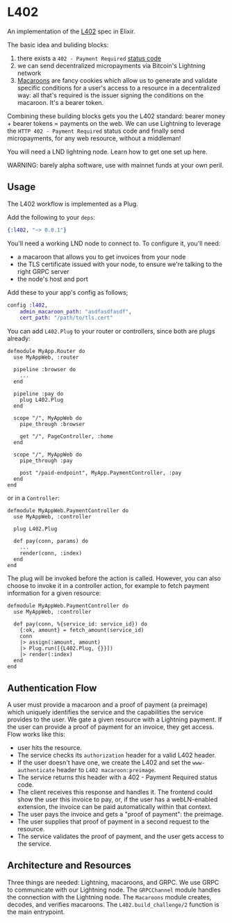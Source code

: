 # L402

An implementation of the [L402](https://docs.lightning.engineering/the-lightning-network/l402) spec in Elixir.

The basic idea and buliding blocks:
  1) there exists a `402 - Payment Required` [status code](https://developer.mozilla.org/en-US/docs/Web/HTTP/Status/402)
  1) we can send decentralized micropayments via Bitcoin's Lightning network
  1) [Macaroons](https://research.google/pubs/pub41892/) are fancy cookies which allow us to generate and validate specific conditions for a user's access to a resource in a decentralized way: all that's required is the issuer signing the conditions on the macaroon. It's a bearer token.

Combining these building blocks gets you the L402 standard: bearer money + bearer tokens = payments on the web. We can use Lightning to leverage the `HTTP 402 - Payment Required` status code and finally send micropayments, for any web resource, without a middleman!

You will need a LND lightning node. Learn how to get one set up here.

WARNING: barely alpha software, use with mainnet funds at your own peril.

## Usage

The L402 workflow is implemented as a Plug.

Add the following to your `deps`:
```elixir
{:l402, "~> 0.0.1"}
```

You'll need a working LND node to connect to.
To configure it, you'll need:
- a macaroon that allows you to get invoices from your node
- the TLS certificate issued with your node, to ensure we're talking to the right GRPC server
- the node's host and port

Add these to your app's config as follows;
```elixir
config :l402,
    admin_macaroon_path: "asdfasdfasdf",
    cert_path: "/path/to/tls.cert"

```

You can add `L402.Plug` to your router or controllers, since both are plugs already:

```
defmodule MyApp.Router do
  use MyAppWeb, :router

  pipeline :browser do
    ...
  end

  pipeline :pay do
    plug L402.Plug
  end

  scope "/", MyAppWeb do
    pipe_through :browser

    get "/", PageController, :home
  end

  scope "/", MyAppWeb do
    pipe_through :pay

    post "/paid-endpoint", MyApp.PaymentController, :pay
  end
end
```
or in a `Controller`:

```
defmodule MyAppWeb.PaymentController do
  use MyAppWeb, :controller

  plug L402.Plug

  def pay(conn, params) do
    ...
    render(conn, :index)
  end
end
```

The plug will be invoked before the action is called. However, you can also choose to invoke it in a controller action, for example to fetch payment information for a given resource:

```
defmodule MyAppWeb.PaymentController do
  use MyAppWeb, :controller

  def pay(conn, %{service_id: service_id}) do
    {:ok, amount} = fetch_amount(service_id)
    conn
    |> assign(:amount, amount)
    |> Plug.run([{L402.Plug, {}}])
    |> render(:index)
  end
end
```

## Authentication Flow

A user must provide a macaroon and a proof of payment (a preimage) which uniquely identifies the service and the capabilities the service provides to the user.
We gate a given resource with a Lightning payment. If the user can provide a proof of payment for an invoice, they get access.
Flow works like this:
   - user hits the resource.
   - The service checks its `authorization` header for a valid L402 header.
   - If the user doesn't have one, we create the L402 and set the `www-authenticate` header to `L402 macaroon:preimage`.
   - The service returns this header with a 402 - Payment Required status code.
   - The client receives this response and handles it. The frontend could show the user this invoice to pay, or, if the user has a webLN-enabled extension, the invoice can be paid automatically within that context.
   - The user pays the invoice and gets a "proof of payment": the preimage.
   - The user supplies that proof of payment in a second request to the resource.
   - The service validates the proof of payment, and the user gets access to the service.

## Architecture and Resources

Three things are needed: Lightning, macaroons, and GRPC. We use GRPC to communicate with our Lightning node.
The `GRPCChannel` module handles the connection with the Lightning node.
The `Macaroons` module creates, decodes, and verifies macaroons.
The `L402.build_challenge/2` function is the main entrypoint.

